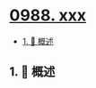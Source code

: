 # [0988. xxx](https://github.com/Tdahuyou/TNotes.leetcode/tree/main/notes/0988.%20xxx)

<!-- region:toc -->

- [1. 📝 概述](#1--概述)

<!-- endregion:toc -->

## 1. 📝 概述
